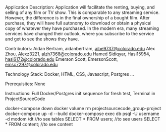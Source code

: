 Application Description:
Application will facilitate the renting, buying, and selling of any film or TV show. This is comparable to any streaming service. However, the difference is in the final ownership of a bought film. After purchase, they will have full autonomy to download or obtain a physical copy of whatever they have purchased. In the modern era, many streaming services have changed their outlook, where you subscribe to the service and get to see the shows they have. 

Contributors:
Aidan Bertram, aidanbertram, aibe9737@colorado.edu
Alex Zhou, Alexz3221, alzh7368@colorado.edu
Hamed Sidiqyar, Hasi15954, hasi6172@colorado.edu
Emerson Scott, EmersonScott, emsc7297@colorado.edu

Technology Stack:
Docker, HTML, CSS, Javascript, Postgres ...

Prerequisites:
None

Instructions:
Full Docker/Postgres init sequence for fresh test, Terminal in ProjectSourceCode


docker-compose down
docker volume rm projectsourcecode_group-project
docker-compose up -d --build
docker-compose exec db psql -U username -d modom
\dt                                   //to see tables
SELECT * FROM users;                  //to see users
SELECT * FROM content;                //to see content
